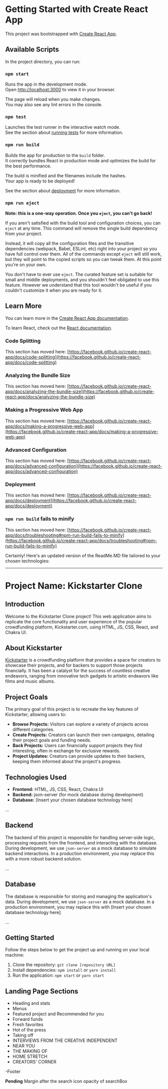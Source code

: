 # Getting Started with Create React App

This project was bootstrapped with [Create React App](https://github.com/facebook/create-react-app).

## Available Scripts

In the project directory, you can run:

### `npm start`

Runs the app in the development mode.\
Open [http://localhost:3000](http://localhost:3000) to view it in your browser.

The page will reload when you make changes.\
You may also see any lint errors in the console.

### `npm test`

Launches the test runner in the interactive watch mode.\
See the section about [running tests](https://facebook.github.io/create-react-app/docs/running-tests) for more information.

### `npm run build`

Builds the app for production to the `build` folder.\
It correctly bundles React in production mode and optimizes the build for the best performance.

The build is minified and the filenames include the hashes.\
Your app is ready to be deployed!

See the section about [deployment](https://facebook.github.io/create-react-app/docs/deployment) for more information.

### `npm run eject`

**Note: this is a one-way operation. Once you `eject`, you can't go back!**

If you aren't satisfied with the build tool and configuration choices, you can `eject` at any time. This command will remove the single build dependency from your project.

Instead, it will copy all the configuration files and the transitive dependencies (webpack, Babel, ESLint, etc) right into your project so you have full control over them. All of the commands except `eject` will still work, but they will point to the copied scripts so you can tweak them. At this point you're on your own.

You don't have to ever use `eject`. The curated feature set is suitable for small and middle deployments, and you shouldn't feel obligated to use this feature. However we understand that this tool wouldn't be useful if you couldn't customize it when you are ready for it.

## Learn More

You can learn more in the [Create React App documentation](https://facebook.github.io/create-react-app/docs/getting-started).

To learn React, check out the [React documentation](https://reactjs.org/).

### Code Splitting

This section has moved here: [https://facebook.github.io/create-react-app/docs/code-splitting](https://facebook.github.io/create-react-app/docs/code-splitting)

### Analyzing the Bundle Size

This section has moved here: [https://facebook.github.io/create-react-app/docs/analyzing-the-bundle-size](https://facebook.github.io/create-react-app/docs/analyzing-the-bundle-size)

### Making a Progressive Web App

This section has moved here: [https://facebook.github.io/create-react-app/docs/making-a-progressive-web-app](https://facebook.github.io/create-react-app/docs/making-a-progressive-web-app)

### Advanced Configuration

This section has moved here: [https://facebook.github.io/create-react-app/docs/advanced-configuration](https://facebook.github.io/create-react-app/docs/advanced-configuration)

### Deployment

This section has moved here: [https://facebook.github.io/create-react-app/docs/deployment](https://facebook.github.io/create-react-app/docs/deployment)

### `npm run build` fails to minify


This section has moved here: [https://facebook.github.io/create-react-app/docs/troubleshooting#npm-run-build-fails-to-minify](https://facebook.github.io/create-react-app/docs/troubleshooting#npm-run-build-fails-to-minify)

Certainly! Here's an updated version of the ReadMe.MD file tailored to your chosen technologies:

---

# Project Name: Kickstarter Clone

## Introduction

Welcome to the Kickstarter Clone project! This web application aims to replicate the core functionality and user experience of the popular crowdfunding platform, Kickstarter.com, using HTML, JS, CSS, React, and Chakra UI.

## About Kickstarter

[Kickstarter](https://www.kickstarter.com/) is a crowdfunding platform that provides a space for creators to showcase their projects, and for backers to support those projects financially. It has been a catalyst for the success of countless creative endeavors, ranging from innovative tech gadgets to artistic endeavors like films and music albums.

## Project Goals

The primary goal of this project is to recreate the key features of Kickstarter, allowing users to:

- **Browse Projects:** Visitors can explore a variety of projects across different categories.
- **Create Projects:** Creators can launch their own campaigns, detailing their project goals and funding needs.
- **Back Projects:** Users can financially support projects they find interesting, often in exchange for exclusive rewards.
- **Project Updates:** Creators can provide updates to their backers, keeping them informed about the project's progress.

## Technologies Used

- **Frontend:** HTML, JS, CSS, React, Chakra UI
- **Backend:** json-server (for mock database during development)
- **Database:** [Insert your chosen database technology here]

...

## Backend

The backend of this project is responsible for handling server-side logic, processing requests from the frontend, and interacting with the database. During development, we use `json-server` as a mock database to simulate backend interactions. In a production environment, you may replace this with a more robust backend solution.

...

## Database

The database is responsible for storing and managing the application's data. During development, we use `json-server` as a mock database. In a production environment, you may replace this with [Insert your chosen database technology here].

...


## Getting Started

Follow the steps below to get the project up and running on your local machine:

1. Clone the repository: `git clone [repository URL]`
2. Install dependencies: `npm install` or `yarn install`
3. Run the application: `npm start` or `yarn start`



## Landing Page Sections

- Heading and stats
- Menus
- Featured project and Recommended for you
- Forward funds
- Fresh favorites
- Hot of the press
- Taking off
- INTERVIEWS FROM THE CREATIVE INDEPENDENT
- NEAR YOU
- THE MAKING OF
- HOME STRETCH
- CREATORS' CORNER

-Footer

**Pending**
Margin after the search icon
opacity of searchBox
